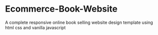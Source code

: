 # Ecommerce-Book-Website
A complete responsive online book selling website design template using html css and vanilla javascript
